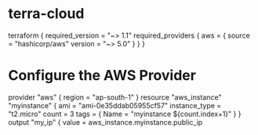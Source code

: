 # terra-cloud
terraform {
  required_version = "~> 1.1"
  required_providers {
    aws = {
      source  = "hashicorp/aws"
      version = "~> 5.0"
    }
  }
}
 
# Configure the AWS Provider
provider "aws" {
  region = "ap-south-1"
}
resource "aws_instance" "myinstance" {
  ami           = "ami-0e35ddab05955cf57"
  instance_type = "t2.micro"
  count = 3
  tags = {
    Name = "myinstance ${count.index+1}"
}
}
output "my_ip" {
   value = aws_instance.myinstance.public_ip
